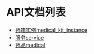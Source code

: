 API文档列表
==========

* [药箱实例medical_kit_instance](medical_kit_instance.md)
* [服务service](service.md)
* [药品medical](medical.md)